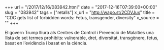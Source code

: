 +++
url = "/2017/12/16/083942.html"
date = "2017-12-16T07:39:00+00:00"
slug = "083942"
tags = ["retalls"]
x_url = "http://wapo.st/2CDVJux"
title = "CDC gets list of forbidden words: Fetus, transgender, diversity"
x_source = ""
+++


El govern Trump lliura als Centres de Control i Prevenció de Malalties una llista de set termes prohibits: vulnerable, dret, diversitat, transgènere, fetus, basat en l’evidència i basat en la ciència.
